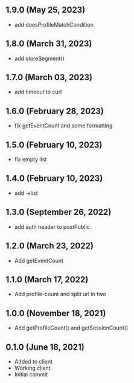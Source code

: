 ## 1.9.0 (May 25, 2023)
  - add doesProfileMatchCondition

## 1.8.0 (March 31, 2023)
  - add storeSegment()

## 1.7.0 (March 03, 2023)
  - add timeout to curl

## 1.6.0 (February 28, 2023)
  - fix getEventCount and some formatting

## 1.5.0 (February 10, 2023)
  - fix empty list

## 1.4.0 (February 10, 2023)
  - add ->list

## 1.3.0 (September 26, 2022)
  - add auth header to postPublic

## 1.2.0 (March 23, 2022)
  - Add getEventCount

## 1.1.0 (March 17, 2022)
  - Add profile-count and split url in two

## 1.0.0 (November 18, 2021)
  - Add getProfileCount() and getSessionCount()

## 0.1.0 (June 18, 2021)
  - Added to client
  - Working client
  - Initial commit

